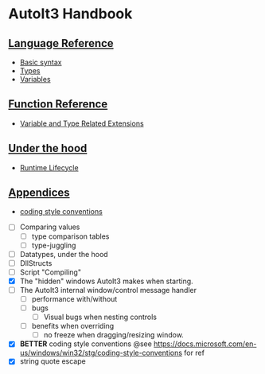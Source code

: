 # AutoIt3 Handbook

## [Language Reference](language-reference/index.md)
* [Basic syntax](language-reference/basic-syntax/index.md)
* [Types](language-reference/types/index.md)
* [Variables](language-reference/variables/index.md)

## [Function Reference](function-reference/index.md)
* [Variable and Type Related Extensions](function-reference/variable-and-type-related-extensions.md)

## [Under the hood](under-the-hood/index.md)
* [Runtime Lifecycle](under-the-hood/runtime-lifecycle.md)

## [Appendices](appendices/index.md)
* [coding style conventions](appendices/coding-style-conventions.md)

* [ ] Comparing values
  * [ ] type comparison tables
  * [ ] type-juggling
* [ ] Datatypes, under the hood
* [ ] DllStructs
* [ ] Script "Compiling"
* [x] The "hidden" windows AutoIt3 makes when starting.
* [ ] The AutoIt3 internal window/control message handler
  * [ ] performance with/without
  * [ ] bugs
    * [ ] Visual bugs when nesting controls
  * [ ] benefits when overriding
    * [ ] no freeze when dragging/resizing window.
* [x] __BETTER__ coding style conventions @see https://docs.microsoft.com/en-us/windows/win32/stg/coding-style-conventions for ref
* [x] string quote escape
